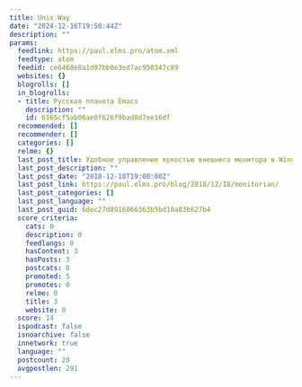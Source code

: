 ```yaml
---
title: Unix Way
date: "2024-12-16T19:50:44Z"
description: ""
params:
  feedlink: https://paul.elms.pro/atom.xml
  feedtype: atom
  feedid: ce6468e8a1d97bb0e3ed7ac950347c89
  websites: {}
  blogrolls: []
  in_blogrolls:
  - title: Русская планета Emacs
    description: ""
    id: 6165cf5ab06ae0f626f9bad8d7ee16df
  recommended: []
  recommender: []
  categories: []
  relme: {}
  last_post_title: Удобное управление яркостью внешнего монитора в Windows 10
  last_post_description: ""
  last_post_date: "2018-12-18T19:00:00Z"
  last_post_link: https://paul.elms.pro/blog/2018/12/18/monitorian/
  last_post_categories: []
  last_post_language: ""
  last_post_guid: 6dec27d8916866363b5bd10a83b627b4
  score_criteria:
    cats: 0
    description: 0
    feedlangs: 0
    hasContent: 3
    hasPosts: 3
    postcats: 0
    promoted: 5
    promotes: 0
    relme: 0
    title: 3
    website: 0
  score: 14
  ispodcast: false
  isnoarchive: false
  innetwork: true
  language: ""
  postcount: 20
  avgpostlen: 291
---
```

